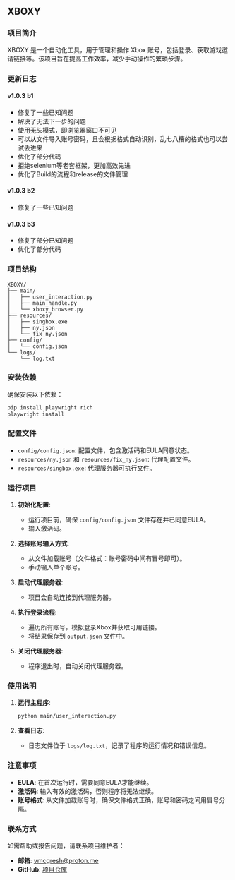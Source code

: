 ## XBOXY

### 项目简介

XBOXY 是一个自动化工具，用于管理和操作 Xbox 账号，包括登录、获取游戏邀请链接等。该项目旨在提高工作效率，减少手动操作的繁琐步骤。


### 更新日志

#### v1.0.3 b1
- 修复了一些已知问题
- 解决了无法下一步的问题
- 使用无头模式，即浏览器窗口不可见
- 可以从文件导入账号密码，且会根据格式自动识别，乱七八糟的格式也可以尝试丢进来
- 优化了部分代码
- 拒绝selenium等老套框架，更加高效先进
- 优化了Build的流程和release的文件管理

#### v1.0.3 b2
- 修复了一些已知问题

#### v1.0.3 b3
- 修复了部分已知问题
- 优化了部分代码

### 项目结构

```
XBOXY/
├── main/
│   ├── user_interaction.py
│   ├── main_handle.py
│   └── xboxy_browser.py
├── resources/
│   ├── singbox.exe
│   ├── ny.json
│   └── fix_ny.json
├── config/
│   └── config.json
└── logs/
    └── log.txt
```

### 安装依赖

确保安装以下依赖：

```bash
pip install playwright rich
playwright install
```

### 配置文件

- `config/config.json`: 配置文件，包含激活码和EULA同意状态。
- `resources/ny.json` 和 `resources/fix_ny.json`: 代理配置文件。
- `resources/singbox.exe`: 代理服务器可执行文件。

### 运行项目

1. **初始化配置**:
   - 运行项目前，确保 `config/config.json` 文件存在并已同意EULA。
   - 输入激活码。

2. **选择账号输入方式**:
   - 从文件加载账号（文件格式：账号密码中间有冒号即可）。
   - 手动输入单个账号。

3. **启动代理服务器**:
   - 项目会自动连接到代理服务器。

4. **执行登录流程**:
   - 遍历所有账号，模拟登录Xbox并获取可用链接。
   - 将结果保存到 `output.json` 文件中。

5. **关闭代理服务器**:
   - 程序退出时，自动关闭代理服务器。

### 使用说明

1. **运行主程序**:

   ```bash
   python main/user_interaction.py
   ```

2. **查看日志**:
   - 日志文件位于 `logs/log.txt`，记录了程序的运行情况和错误信息。

### 注意事项

- **EULA**: 在首次运行时，需要同意EULA才能继续。
- **激活码**: 输入有效的激活码，否则程序将无法继续。
- **账号格式**: 从文件加载账号时，确保文件格式正确，账号和密码之间用冒号分隔。

### 联系方式

如需帮助或报告问题，请联系项目维护者：

- **邮箱**: vmcgresh@proton.me
- **GitHub**: [项目仓库](https://github.com/Kevin-O-Hsu/XBOXY)

